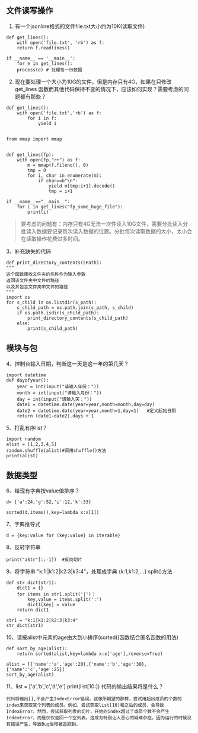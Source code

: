## 文件读写操作
1. 有一个jsonline格式的文件file.txt大小约为10K(读取文件)
```
def get_lines():
    with open('file.txt', 'rb') as f:
	return f.readlines()

if __name__ == '__main__':
    for e in get_lines():
	process(e) # 处理每一行数据
```

2. 现在要处理一个大小为10G的文件，但是内存只有4G，如果在只修改get_lines 函数而其他代码保持不变的情况下，应该如何实现？需要考虑的问题都有那些？
```
def get_lines():
    with open('file.txt','rb') as f:
        for i in f:
            yield i


from mmap import mmap


def get_lines(fp):
    with open(fp,"r+") as f:
        m = mmap(f.fileno(), 0)
        tmp = 0
        for i, char in enumerate(m):
            if char==b"\n":
                yield m[tmp:i+1].decode()
                tmp = i+1

if __name__=="__main__":
    for i in get_lines("fp_some_huge_file"):
        print(i)

```
> 要考虑的问题有：内存只有4G无法一次性读入10G文件，需要分批读入分批读入数据要记录每次读入数据的位置。分批每次读取数据的大小，太小会在读取操作花费过多时间。

3、补充缺失的代码
```
def print_directory_contents(sPath):
"""
这个函数接收文件夹的名称作为输入参数
返回该文件夹中文件的路径
以及其包含文件夹中文件的路径
"""
import os
for s_child in os.listdir(s_path):
    s_child_path = os.path.join(s_path, s_child)
    if os.path.isdir(s_child_path):
        print_directory_contents(s_child_path)
    else:
        print(s_child_path)

```

## 模块与包
4、控制台输入日期，判断这一天是这一年的第几天？
```
import datetime
def dayofyear():
    year = int(input("请输入年份："))
    month = int(input("请输入月份："))
    day = int(input("请输入天："))
    date1 = datetime.date(year=year,month=month,day=day)
    date2 = datetime.date(year=year,month=1,day=1)   #定义起始日期
    return (date1-date2).days + 1
```

5、打乱有序list？
```
import random
alist = [1,2,3,4,5]
random.shuffle(alist)#调用shuffle()方法
print(alist)
```

## 数据类型
6、给现有字典按value值排序？
```
d= {'a':24,'g':52,'i':12,'k':33}

sorted(d.items(),key=lambda x:x[1])
```
7、字典推导式
```
d = {key:value for (key:value} in iterable}
```
8、反转字符串
```
print("aStr"[::-1])  #反向切片
```
9、将字符串 "k:1 |k1:2|k2:3|k3:4"，处理成字典 {k:1,k1:2,...}   split()方法
```
def str_dict(str1):
    dict1 = {}
    for items in str1.split('|')：
        key,value = items.split(':')
        dict1[key] = value
    return dict1

str1 = "k:1|k1:2|k2:3|k3:4"
str_dict(str1)
```
10、请按alist中元素的age由大到小排序(sorted()函数结合匿名函数的用法)
```
def sort_by_age(alist):
    return sorted(alist,key=lambda x:x['age'],reverse=True)

alist = [{'name':'a','age':20},{'name':'b','age':30},{'name':'c','age':25}]
sort_by_age(alist)
```
11、list = ['a','b','c','d','e']  print(list[10:])  代码的输出结果将是什么？
```
代码将输出[],不会产生IndexError错误，就像所期望的那样，尝试用超出成员的个数的index来获取某个列表的成员。例如，尝试获取list[10]和之后的成员，会导致IndexError。然而，尝试获取列表的切片，开始的index超过了成员个数不会产生IndexError，而是仅仅返回一个空列表。这成为特别让人恶心的疑难杂症，因为运行的时候没有错误产生，导致Bug很难被追踪到。
```




























